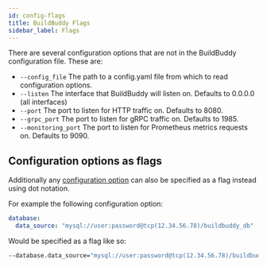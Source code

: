 ```yaml
---
id: config-flags
title: BuildBuddy Flags
sidebar_label: Flags
---
```


There are several configuration options that are not in the BuildBuddy configuration file. These are:

- `--config_file` The path to a config.yaml file from which to read configuration options.
- `--listen` The interface that BuildBuddy will listen on. Defaults to 0.0.0.0 (all interfaces)
- `--port` The port to listen for HTTP traffic on. Defaults to 8080.
- `--grpc_port` The port to listen for gRPC traffic on. Defaults to 1985.
- `--monitoring_port` The port to listen for Prometheus metrics requests on. Defaults to 9090.

## Configuration options as flags

Additionally any [configuration option](config.md) can also be specified as a flag instead using dot notation.

For example the following configuration option:

```yaml title="config.yaml"
database:
  data_source: "mysql://user:password@tcp(12.34.56.78)/buildbuddy_db"
```

Would be specified as a flag like so:

```bash
--database.data_source="mysql://user:password@tcp(12.34.56.78)/buildbuddy_db"
```
